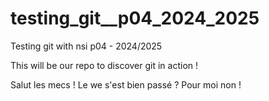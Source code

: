 # testing_git__p04_2024_2025
Testing git with nsi p04 - 2024/2025

This will be our repo to discover git in action !

Salut les mecs ! Le we s'est bien passé ? Pour moi non !
